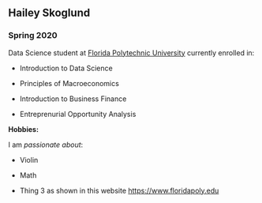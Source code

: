 ## Hailey Skoglund

### Spring 2020 

Data Science student at [Florida Polytechnic University](https://www.floridapoly.edu) currently enrolled in: 

- Introduction to Data Science

- Principles of Macroeconomics

- Introduction to Business Finance

- Entreprenurial Opportunity Analysis

**Hobbies:**

I am _passionate about_: 

- Violin

- Math

- Thing 3 as shown in this website <https://www.floridapoly.edu>
